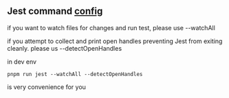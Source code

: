 ## Jest command [config](https://jestjs.io/zh-Hans/docs/cli)

if you want to watch files for changes and run test, please use --watchAll

if you attempt to collect and print open handles preventing Jest from exiting cleanly. please us --detectOpenHandles

in dev env

```
pnpm run jest --watchAll --detectOpenHandles
```

is very convenience for you
